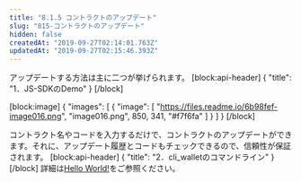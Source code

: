 ```yaml
---
title: "8.1.5 コントラクトのアップデート"
slug: "815-コントラクトのアップデート"
hidden: false
createdAt: "2019-09-27T02:14:01.763Z"
updatedAt: "2019-09-27T02:15:46.393Z"
---
```

アップデートする方法は主に二つが挙げられます。
[block:api-header]
{
  "title": "1．JS-SDKのDemo"
}
[/block]

[block:image]
{
  "images": [
    {
      "image": [
        "https://files.readme.io/6b98fef-image016.png",
        "image016.png",
        850,
        341,
        "#f7f6fa"
      ]
    }
  ]
}
[/block]

コントラクト名やコードを入力するだけで、コントラクトのアップデートができます。それに、アップデート履歴とコードもチェックできるので、信頼性が保証されます。
[block:api-header]
{
  "title": "2．cli_walletのコマンドライン"
}
[/block]
詳細は[Hello World!](https://dash.readme.io/project/jp-dev/v1.0/docs/51-hello-world)をご参照ください。